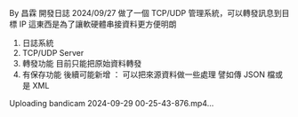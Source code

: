 By 昌霖 開發日誌 2024/09/27
做了一個 TCP/UDP 管理系統，可以轉發訊息到目標 IP
這東西是為了讓軟硬體串接資料更方便明朗
1. 日誌系統
2. TCP/UDP Server
3. 轉發功能 目前只能把原始資料轉發
3. 有保存功能
後續可能新增 ：
可以把來源資料做一些處理 譬如傳 JSON 檔或是 XML




Uploading bandicam 2024-09-29 00-25-43-876.mp4…

